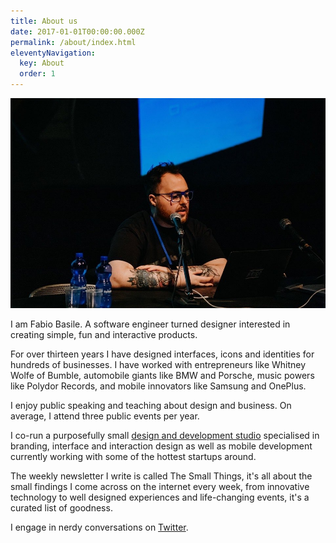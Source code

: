 ```yaml
---
title: About us
date: 2017-01-01T00:00:00.000Z
permalink: /about/index.html
eleventyNavigation:
  key: About
  order: 1
---
```


![Fabio's Photo](/static/img/Photo_Me_Front.jpg)

I am Fabio Basile. A software engineer turned designer interested in creating simple, fun and interactive products.

For over thirteen years I have designed interfaces, icons and identities for hundreds of businesses. I have worked with entrepreneurs like Whitney Wolfe of Bumble, automobile giants like BMW and Porsche, music powers like Polydor Records, and mobile innovators like Samsung and OnePlus.

I enjoy public speaking and teaching about design and business. On average, I attend three public events per year.

I co-run a purposefully small [design and development studio](https://fortnight.studio) specialised in branding, interface and interaction design as well as mobile development currently working with some of the hottest startups around.

The weekly newsletter I write is called The Small Things, it's all about the small findings I come across on the internet every week, from innovative technology to well designed experiences and life-changing events, it's a curated list of goodness.

I engage in nerdy conversations on [Twitter](https://twitter.com/fffabs).
